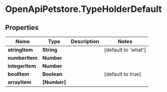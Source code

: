 # OpenApiPetstore.TypeHolderDefault

## Properties
Name | Type | Description | Notes
------------ | ------------- | ------------- | -------------
**stringItem** | **String** |  | [default to &#39;what&#39;]
**numberItem** | **Number** |  | 
**integerItem** | **Number** |  | 
**boolItem** | **Boolean** |  | [default to true]
**arrayItem** | **[Number]** |  | 


